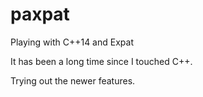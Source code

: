 # paxpat

Playing with C++14 and Expat

It has been a long time since I touched C++.

Trying out the newer features.